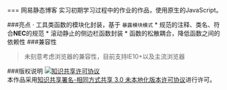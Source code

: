 === 网易静态博客
实习初期学习过程中的作业的作品，使用原生的JavaScript。

###亮点
    · 工具类函数的模块化封装，基于 `暴露模块模式`
    * 规范的注释、类名、符合**NEC**的规范
    * 滚动静止的侧边栏函数封装
    * 函数的松散耦合，降低函数之间的依赖性
###兼容性
> 未刻意考虑浏览器的兼容性，目前支持IE10+以及主流浏览器

###版权说明
<a rel="license" href="http://creativecommons.org/licenses/by-sa/3.0/"><img alt="知识共享许可协议" style="border-width:0" src="https://i.creativecommons.org/l/by-sa/3.0/88x31.png" /></a><br />本作品采用<a rel="license" href="http://creativecommons.org/licenses/by-sa/3.0/">知识共享署名-相同方式共享 3.0 未本地化版本许可协议</a>进行许可。
